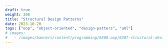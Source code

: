 ```yaml
---
draft: true
weight: 308
title: "Structural Design Patterns"
date: 2023-10-20
tags: ["oop", "object-oriented", "design-patters", "uml"]
# images:
#   - /images/banners/content/programming/0300-oop/0307-structural-design-patterns.en.png
---
```

